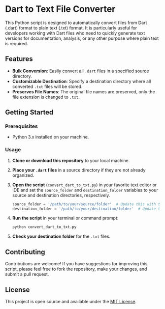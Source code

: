 # Dart to Text File Converter

This Python script is designed to automatically convert files from Dart (.dart) format to plain text (.txt) format. It is particularly useful for developers working with Dart files who need to quickly generate text versions for documentation, analysis, or any other purpose where plain text is required.

## Features

- **Bulk Conversion**: Easily convert all `.dart` files in a specified source directory.
- **Customizable Destination**: Specify a destination directory where all converted `.txt` files will be stored.
- **Preserves File Names**: The original file names are preserved, only the file extension is changed to `.txt`.

## Getting Started

### Prerequisites

- Python 3.x installed on your machine.

### Usage

1. **Clone or download this repository** to your local machine.

2. **Place your `.dart` files** in a source directory if they are not already organized.

3. **Open the script** (`convert_dart_to_txt.py`) in your favorite text editor or IDE and set the `source_folder` and `destination_folder` variables to your source and destination directories, respectively.

    ```python
    source_folder = '/path/to/your/source/folder'  # Update this with the path to your .dart files
    destination_folder = '/path/to/your/destination/folder'  # Update this with your desired destination
    ```

4. **Run the script** in your terminal or command prompt:

    ```bash
    python convert_dart_to_txt.py
    ```

5. **Check your destination folder** for the `.txt` files.

## Contributing

Contributions are welcome! If you have suggestions for improving this script, please feel free to fork the repository, make your changes, and submit a pull request.

## License

This project is open source and available under the [MIT License](LICENSE).
